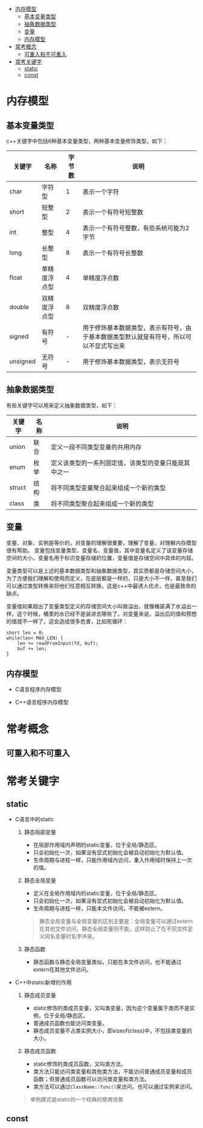- [内存模型](#内存模型)
  - [基本变量类型](#基本变量类型)
  - [抽象数据类型](#抽象数据类型)
  - [变量](#变量)
  - [内存模型](#内存模型-1)
- [常考概念](#常考概念)
  - [可重入和不可重入](#可重入和不可重入)
- [常考关键字](#常考关键字)
  - [static](#static)
  - [const](#const)
# 内存模型
## 基本变量类型

c++关键字中包括6种基本变量类型，两种基本变量修饰类型，如下：

|关键字|名称|字节数|说明|
|-|-|-|-|
|char|字符型|1|表示一个字符|
|short|短整型|2|表示一个有符号短整数|
|int|整型|4|表示一个有符号整数，有些系统可能为2字节|
|long|长整型|8|表示一个有符号长整数|
|float|单精度浮点型|4|单精度浮点数|
|double|双精度浮点型|8|双精度浮点数|
|signed|有符号|-|用于修饰基本数据类型，表示有符号，由于基本数据类型默认就是有符号，所以可以不显式写出来
|unsigned|无符号|-|用于修饰基本数据类型，表示无符号||


## 抽象数据类型
  
有些关键字可以用来定义抽象数据类型，如下：

|关键字|名称|说明|
|-|-|-|
|union|联合|定义一段不同类型变量的共用内存|
|enum|枚举|定义该类型的一系列固定值，该类型的变量只能是其中之一|
|struct|结构|将不同类型变量聚合起来组成一个新的类型|
|class|类|将不同类型聚合起来组成一个新的类型|

## 变量
变量、对象、实例是等价的，对变量的理解很重要，理解了变量，对理解内存模型很有帮助。
变量包括变量类型、变量名、变量值，其中变量名定义了该变量存储空间的大小，变量名用于标识变量存储的位置，变量值是存储空间中具体的内容。

变量类型可以是上述的基本数据类型和抽象数据类型，其实质都是存储空间大小，为了方便我们理解和使用而定义，在底层都是一样的，只是大小不一样，甚至我们可以通过类型转换来将他们任意相互转换，这是c++中最诱人优点，也是最致命的缺点。

变量值如果超出了变量类型定义的存储空间大小叫做溢出，就像桶装满了水溢出一样，这个时候，桶里的水已经不是装进去哪些了。对变量来说，溢出后的值和预想的值就不一样了，这会造成很多危害，比如死循环：

```
short len = 0;
while(len< MAX_LEN) {
    len += readFromInput(fd, buf);
    buf += len;
}
```

## 内存模型

- C语言程序内存模型


- C++语言程序内存模型

# 常考概念
## 可重入和不可重入



# 常考关键字
 ## static

 - C语言中的static
  
    1. 静态局部变量  
        - 在局部作用域内声明的static变量，位于全局/静态区。
        - 只会初始化一次，如果没有显式初始化会被自动初始化为默认值。
        - 生命周期与进程一样，只能作用域内访问，重入作用域时保持上一次的值。    
    

    2.  静态全局变量
        - 定义在全局作用域内的static变量，位于全局/静态区。
        - 只会初始化一次，如果没有显式初始化会被自动初始化为默认值。
        - 生命周期与进程一样，只能本文件访问，不能被extern。
        > 静态全局变量与全局变量的区别主要是：全局变量可以通过extern在其他文件访问，静态全局变量则不能，这样防止了在不同文件定义同名变量时名字冲突。      

    3. 静态函数
       - 静态函数与静态全局变量类似，只能在本文件访问，也不能通过extern在其他文件访问。
  
- C++中static新增的作用
    1. 静态成员变量
        - static修饰的类成员变量，又叫类变量，因为这个变量属于类而不是实例，位于全局/静态区。
        - 普通成员函数也能访问类变量。
        - 静态成员变量不占类实例大小，即sizeof(class)中，不包括类变量的大小。

    2. 静态成员函数
        - static修饰的类成员函数，又叫类方法。
        - 类方法只能访问类变量和其他类方法，不能访问普通成员变量和成员函数；但普通成员函数可以访问类变量和类方法。
        - 类方法可以通过`ClassName::func()`来访问，也可以通过实例来访问。
    > 单例模式是static的一个经典的使用场景
   

## const